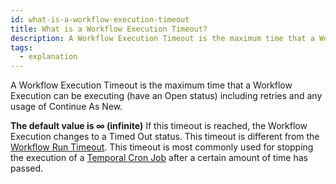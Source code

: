 ```yaml
---
id: what-is-a-workflow-execution-timeout
title: What is a Workflow Execution Timeout?
description: A Workflow Execution Timeout is the maximum time that a Workflow Execution can be executing (have an Open status) including retries and any usage of Continue As New.
tags:
  - explanation
---
```


A Workflow Execution Timeout is the maximum time that a Workflow Execution can be executing (have an Open status) including retries and any usage of Continue As New.

**The default value is ∞ (infinite)**
If this timeout is reached, the Workflow Execution changes to a Timed Out status.
This timeout is different from the [Workflow Run Timeout](/docs/content/what-is-a-workflow-run-timeout).
This timeout is most commonly used for stopping the execution of a [Temporal Cron Job](/docs/content/what-is-a-temporal-cron-job) after a certain amount of time has passed.
